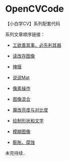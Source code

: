 # OpenCVCode
【小白学CV】系列配套代码

系列文章顺序链接：
- [工欲善其事，必先利其器](https://mp.weixin.qq.com/s/omt8VXTkBXGQ9Y0uWUkC8w)

- [读改存图像](https://mp.weixin.qq.com/s/RN45n2wc4JZUUFlGUfpXbQ)

- [掩膜](https://mp.weixin.qq.com/s/bqnQtMLP9S1TGvtN4gjcGw)

- [说说Mat](https://mp.weixin.qq.com/s/-v-TCxdAj0Pv3-rmD5U8UA)

- [像素操作](https://mp.weixin.qq.com/s/53xsugw-KUdJWlWKhr6Lhw)

- [图像混合](https://mp.weixin.qq.com/s/MuVpAE14Nvm8zLx5hyoehQ)

- [魔改亮度与对比度](https://mp.weixin.qq.com/s/EcfQWR9Xut0Gr1hEDIaQhw)

- [绘制形状和文字](https://mp.weixin.qq.com/s/ekpo1l7n0Hgd8Hv_nte2ew)

- [模糊图像](https://mp.weixin.qq.com/s/FOzNzqBXWbJi88e21h14_g)

- [膨胀、腐蚀](https://mp.weixin.qq.com/s/PcmOC6CwFO0AfBbb2bH4sw)

未完待续..
